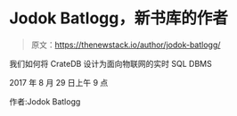 # Jodok Batlogg，新书库的作者

> 原文：<https://thenewstack.io/author/jodok-batlogg/>

我们如何将 CrateDB 设计为面向物联网的实时 SQL DBMS

2017 年 8 月 29 日上午 9 点

作者:Jodok Batlogg